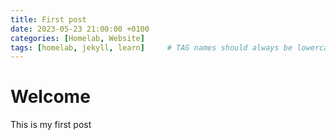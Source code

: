```yaml
---
title: First post
date: 2023-05-23 21:00:00 +0100
categories: [Homelab, Website]
tags: [homelab, jekyll, learn]     # TAG names should always be lowercase
---
```


# Welcome
This is my first post

